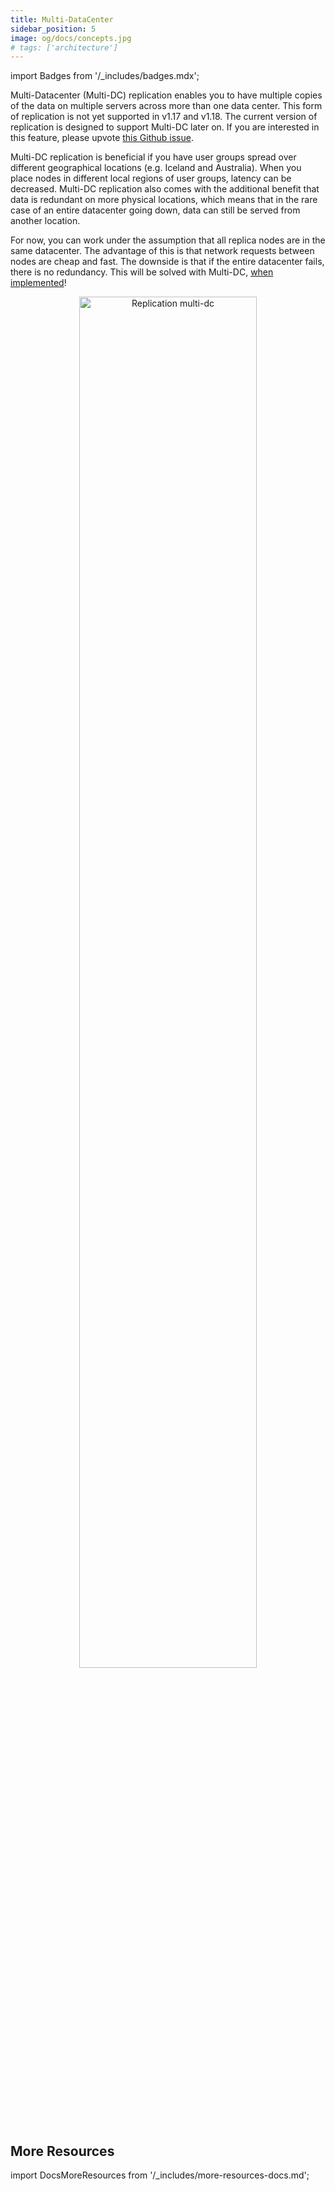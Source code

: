 ```yaml
---
title: Multi-DataCenter
sidebar_position: 5
image: og/docs/concepts.jpg
# tags: ['architecture']
---
```

import Badges from '/_includes/badges.mdx';

<Badges/>

Multi-Datacenter (Multi-DC) replication enables you to have multiple copies of the data on multiple servers across more than one data center. This form of replication is not yet supported in v1.17 and v1.18. The current version of replication is designed to support Multi-DC later on. If you are interested in this feature, please upvote [this Github issue](https://github.com/semi-technologies/weaviate/issues/2436).

Multi-DC replication is beneficial if you have user groups spread over different geographical locations (e.g. Iceland and Australia). When you place nodes in different local regions of user groups, latency can be decreased. 
Multi-DC replication also comes with the additional benefit that data is redundant on more physical locations, which means that in the rare case of an entire datacenter going down, data can still be served from another location.

For now, you can work under the assumption that all replica nodes are in the same datacenter. The advantage of this is that network requests between nodes are cheap and fast. The downside is that if the entire datacenter fails, there is no redundancy. This will be solved with Multi-DC, [when implemented](https://github.com/semi-technologies/weaviate/issues/2436)! 

<p align="center"><img src="/img/docs/replication-architecture/replication-regional-proximity-3.png" alt="Replication multi-dc" width="75%"/></p>


## More Resources

import DocsMoreResources from '/_includes/more-resources-docs.md';

<DocsMoreResources />
